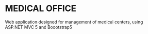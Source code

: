 # MEDICAL OFFICE
Web application designed for management of medical centers, using ASP.NET MVC 5 and Boootstrap5
